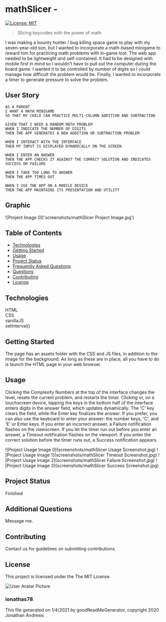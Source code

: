 # mathSlicer - 
[![License: MIT](https://img.shields.io/badge/License-MIT-yellow.svg)](https://opensource.org/licenses/MIT)

> Slicing keycodes with the power of math

I was making a bounty hunter / bug killing space game to play with my seven-year-old son, but I wanted to incorporate a math-based minigame to reward him for practicing math problems with in-game loot.
The web app needed to be lightweight and self-contained. It had to be designed with mobile first in mind so I wouldn't have to pull out the computer during the board game. I wanted it to be controlled by number of digits so I could manage how difficult the problem would be. Finally, I wanted to incorporate a timer to generate pressure to solve the problem.


## User Story

```
AS A PARENT 
I WANT A MATH MINIGAME
SO THAT MY CHILD CAN PRACTICE MULTI-COLUMN ADDITION AND SUBTRACTION
```

```
GIVEN THAT I NEED A RANDOM MATH PROBLEM
WHEN I INDICATE THE NUMBER OF DIGITS
THEN THE APP GENERATES A NEW ADDITION OR SUBTRACTION PROBLEM

WHEN I INTERACT WITH THE INTERFACE
THEN MY INPUT IS DISPLAYED DYNAMICALLY ON THE SCREEN

WHEN I ENTER AN ANSWER
THEN THE APP CHECKS IT AGAINST THE CORRECT SOLUTION AND INDICATES SUCCESS OR FAILURE

WHEN I TAKE TOO LONG TO ANSWER
THEN THE APP TIMES OUT

WHEN I USE THE APP ON A MOBILE DEVICE
THEN THE APP MAINTAINS ITS PRESENTATION AND UTILITY
```
            


## Graphic
![Project Image 0]('screenshots/mathSlicer Project Image.jpg')

## Table of Contents
* [Technologies](#Technologies)
* [Getting Started](#Getting)
* [Usage](#Usage)
* [Project Status](#Project)
* [Frequently Asked Questions](#FAQ)
* [Questions](#Additional)
* [Contributing](#Contributing)
* [License](#License)
## Technologies
HTML\
CSS\
vanillaJS\
setInterval()

## Getting Started
The page has an assets folder with the CSS and JS files, in addition to the image for the background. As long as these are in place, all you have to do is launch the HTML page in your web browser.


## Usage
Clicking the Complexity Numbers at the top of the interface changes the level, resets the current problem, and restarts the timer. Clicking or, on a touchscreen device, tapping the keys in the bottom half of the interface enters digits in the answer field, which updates dynamically. The 'C' key clears the field, while the Enter key finalizes the answer. If you prefer, you can also use the keyboard to enter your answer: the number keys, 'C', and 'E' or Enter keys.
If you enter an incorrect answer, a Failure notification flashes on the viewscreen. If you let the timer run out before you enter an answer, a Timeout notification flashes on the viewport. If you enter the correct solution before the timer runs out, a Success notification appears.

![Project Usage Image 0](screenshots/mathSlicer Usage Screenshot.jpg)
![Project Usage Image 1](screenshots/mathSlicer Timeout Screenshot.jpg)
![Project Usage Image 2](screenshots/mathSlicer Failure Screenshot.jpg)
![Project Usage Image 3](screenshots/mathSlicer Success Screenshot.jpg)

## Project Status
Finished


## Additional Questions
Message me.

## Contributing
Contact us for guidelines on submitting contributions.

## License
This project is licensed under the The MIT License.

![User Avatar Picture](https://avatars1.githubusercontent.com/u/61706660?v=4)
### ionathas78

This file generated on 1/4/2021 by goodReadMeGenerator, copyright 2020 Jonathan Andrews

